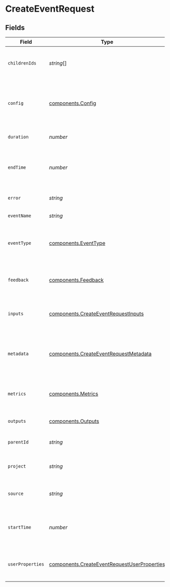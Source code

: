 # CreateEventRequest


## Fields

| Field                                                                                                      | Type                                                                                                       | Required                                                                                                   | Description                                                                                                |
| ---------------------------------------------------------------------------------------------------------- | ---------------------------------------------------------------------------------------------------------- | ---------------------------------------------------------------------------------------------------------- | ---------------------------------------------------------------------------------------------------------- |
| `childrenIds`                                                                                              | *string*[]                                                                                                 | :heavy_minus_sign:                                                                                         | Id of events that are nested within the event                                                              |
| `config`                                                                                                   | [components.Config](../../models/components/config.md)                                                     | :heavy_minus_sign:                                                                                         | Associated configuration JSON for the event - model name, vector index name, etc                           |
| `duration`                                                                                                 | *number*                                                                                                   | :heavy_minus_sign:                                                                                         | How long the event took in milliseconds                                                                    |
| `endTime`                                                                                                  | *number*                                                                                                   | :heavy_minus_sign:                                                                                         | UTC timestamp (in milliseconds) for the event end                                                          |
| `error`                                                                                                    | *string*                                                                                                   | :heavy_minus_sign:                                                                                         | Any error description if event failed                                                                      |
| `eventName`                                                                                                | *string*                                                                                                   | :heavy_check_mark:                                                                                         | Name of the event                                                                                          |
| `eventType`                                                                                                | [components.EventType](../../models/components/eventtype.md)                                               | :heavy_check_mark:                                                                                         | Specify whether the event is of "model", "tool" or "chain" type                                            |
| `feedback`                                                                                                 | [components.Feedback](../../models/components/feedback.md)                                                 | :heavy_minus_sign:                                                                                         | Any user feedback provided for the event output                                                            |
| `inputs`                                                                                                   | [components.CreateEventRequestInputs](../../models/components/createeventrequestinputs.md)                 | :heavy_minus_sign:                                                                                         | Input JSON given to the event - prompt, chunks, etc                                                        |
| `metadata`                                                                                                 | [components.CreateEventRequestMetadata](../../models/components/createeventrequestmetadata.md)             | :heavy_minus_sign:                                                                                         | Any system or application metadata associated with the event                                               |
| `metrics`                                                                                                  | [components.Metrics](../../models/components/metrics.md)                                                   | :heavy_minus_sign:                                                                                         | Any values computed over the output of the event                                                           |
| `outputs`                                                                                                  | [components.Outputs](../../models/components/outputs.md)                                                   | :heavy_minus_sign:                                                                                         | Final output JSON of the event                                                                             |
| `parentId`                                                                                                 | *string*                                                                                                   | :heavy_minus_sign:                                                                                         | Id of the parent event if nested                                                                           |
| `project`                                                                                                  | *string*                                                                                                   | :heavy_check_mark:                                                                                         | Project associated with the event                                                                          |
| `source`                                                                                                   | *string*                                                                                                   | :heavy_check_mark:                                                                                         | Source of the event - production, staging, etc                                                             |
| `startTime`                                                                                                | *number*                                                                                                   | :heavy_minus_sign:                                                                                         | UTC timestamp (in milliseconds) for the event start                                                        |
| `userProperties`                                                                                           | [components.CreateEventRequestUserProperties](../../models/components/createeventrequestuserproperties.md) | :heavy_minus_sign:                                                                                         | Any user properties associated with the event                                                              |